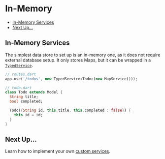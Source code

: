 # In-Memory

* [In-Memory Services](in-memory.md#in-memory-services)
* [Next Up...](in-memory.md#next-up)

## In-Memory Services

The simplest data store to set up is an in-memory one, as it does not require external database setup. It only stores Maps, but it can be wrapped in a [`TypedService`](https://github.com/angel-dart/angel/wiki/TypedService).

```dart
// routes.dart
app.use('/todos', new TypedService<Todo>(new MapService()));

// todo.dart
class Todo extends Model {
  String title;
  bool completed;

  Todo({String id, this.title, this.completed : false}) {
    this.id = id;
  }
}
```

## Next Up...

Learn how to implement your own [custom services](https://github.com/angel-dart/angel/wiki/Custom-Services).

